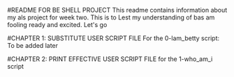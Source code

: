 #README FOR BE SHELL PROJECT
This readme contains information about my als project for week two. This is to Lest my understanding of bas am fooling ready and excited. Let's go

#CHAPTER 1: SUBSTITUTE USER SCRIPT FILE
For the 0-lam_betty script: To be added later

#CHAPTER 2: PRINT EFFECTIVE USER SCRIPT FILE
for the 1-who_am_i script
